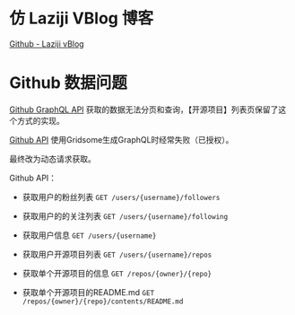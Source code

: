 # 仿 Laziji VBlog 博客

[Github - Laziji vBlog](https://github.com/GitHub-Laziji)

# Github 数据问题

[Github GraphQL API](https://docs.github.com/en/graphql) 获取的数据无法分页和查询，【开源项目】列表页保留了这个方式的实现。

[Github API](https://docs.github.com/cn/rest) 使用Gridsome生成GraphQL时经常失败（已授权）。

最终改为动态请求获取。

Github API：

  - 获取用户的粉丝列表 `GET /users/{username}/followers`
  - 获取用户的的关注列表 `GET /users/{username}/following`

  - 获取用户信息 `GET /users/{username}`

  - 获取用户开源项目列表 `GET /users/{username}/repos`

  - 获取单个开源项目的信息 `GET /repos/{owner}/{repo}`

  - 获取单个开源项目的README.md `GET /repos/{owner}/{repo}/contents/README.md`
